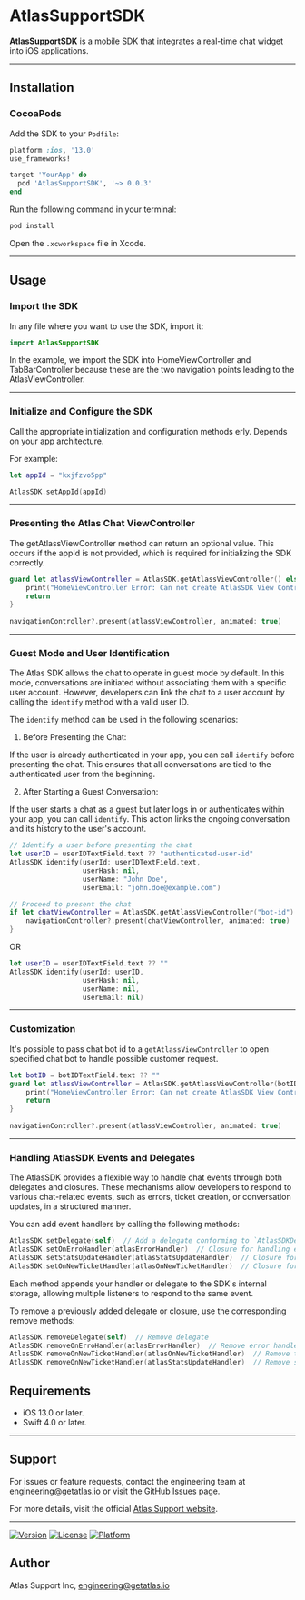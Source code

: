 # AtlasSupportSDK

**AtlasSupportSDK** is a mobile SDK that integrates a real-time chat widget into iOS applications. 

---

## Installation

### CocoaPods

Add the SDK to your `Podfile`:

```ruby
platform :ios, '13.0'
use_frameworks!

target 'YourApp' do
  pod 'AtlasSupportSDK', '~> 0.0.3'
end
```

Run the following command in your terminal:

```bash
pod install
```

Open the `.xcworkspace` file in Xcode.

---

## Usage

### Import the SDK

In any file where you want to use the SDK, import it:

```swift
import AtlasSupportSDK
```

In the example, we import the SDK into HomeViewController and TabBarController because these are the two navigation points leading to the AtlasViewController.

---

### Initialize and Configure the SDK

Call the appropriate initialization and configuration methods erly. Depends on your app architecture.

For example:

```swift
let appId = "kxjfzvo5pp"

AtlasSDK.setAppId(appId)
```

---

### Presenting the Atlas Chat ViewController

The getAtlassViewController method can return an optional value. This occurs if the appId is not provided, which is required for initializing the SDK correctly.

```swift
guard let atlassViewController = AtlasSDK.getAtlassViewController() else {
    print("HomeViewController Error: Can not create AtlasSDK View Controller")
    return
}
  
navigationController?.present(atlassViewController, animated: true)
```

---

### Guest Mode and User Identification 

The Atlas SDK allows the chat to operate in guest mode by default. In this mode, conversations are initiated without associating them with a specific user account. However, developers can link the chat to a user account by calling the `identify` method with a valid user ID.

The `identify` method can be used in the following scenarios:

1. Before Presenting the Chat:

If the user is already authenticated in your app, you can call `identify` before presenting the chat. This ensures that all conversations are tied to the authenticated user from the beginning.

2. After Starting a Guest Conversation:

If the user starts a chat as a guest but later logs in or authenticates within your app, you can call `identify`. This action links the ongoing conversation and its history to the user's account.

```swift
// Identify a user before presenting the chat
let userID = userIDTextField.text ?? "authenticated-user-id"
AtlasSDK.identify(userId: userIDTextField.text, 
                  userHash: nil, 
                  userName: "John Doe", 
                  userEmail: "john.doe@example.com")

// Proceed to present the chat
if let chatViewController = AtlasSDK.getAtlassViewController("bot-id") {
    navigationController?.present(chatViewController, animated: true)
}
```

OR

```swift
let userID = userIDTextField.text ?? ""
AtlasSDK.identify(userId: userID, 
                  userHash: nil, 
                  userName: nil, 
                  userEmail: nil)

```

---

### Customization 

It's possible to pass chat bot id to a `getAtlassViewController` to open specified chat bot to handle possible customer request.
```swift
let botID = botIDTextField.text ?? ""
guard let atlassViewController = AtlasSDK.getAtlassViewController(botID) else {
    print("HomeViewController Error: Can not create AtlasSDK View Controller")
    return
}
  
navigationController?.present(atlassViewController, animated: true)
```

---

### Handling AtlasSDK Events and Delegates

The AtlasSDK provides a flexible way to handle chat events through both delegates and closures. These mechanisms allow developers to respond to various chat-related events, such as errors, ticket creation, or conversation updates, in a structured manner.

You can add event handlers by calling the following methods:
```swift 
AtlasSDK.setDelegate(self)  // Add a delegate conforming to `AtlasSDKDelegate`
AtlasSDK.setOnErroHandler(atlasErrorHandler)  // Closure for handling errors
AtlasSDK.setStatsUpdateHandler(atlasStatsUpdateHandler)  // Closure for conversation stats updates
AtlasSDK.setOnNewTicketHandler(atlasOnNewTicketHandler)  // Closure for new ticket creation
```

Each method appends your handler or delegate to the SDK's internal storage, allowing multiple listeners to respond to the same event.

To remove a previously added delegate or closure, use the corresponding remove methods:
```swift
AtlasSDK.removeDelegate(self)  // Remove delegate
AtlasSDK.removeOnErroHandler(atlasErrorHandler)  // Remove error handler
AtlasSDK.removeOnNewTicketHandler(atlasOnNewTicketHandler)  // Remove ticket handler
AtlasSDK.removeOnNewTicketHandler(atlasStatsUpdateHandler)  // Remove stats update handler
```


## Requirements

- iOS 13.0 or later.
- Swift 4.0 or later.

---

## Support

For issues or feature requests, contact the engineering team at [engineering@getatlas.io](mailto:engineering@getatlas.io) or visit the [GitHub Issues](https://github.com/atlas-support-inc/mobile-sdk-ios/issues) page.

For more details, visit the official [Atlas Support website](https://atlas.so).

---

[![Version](https://img.shields.io/cocoapods/v/AtlasSupportSDK.svg?style=flat)](https://cocoapods.org/pods/AtlasSupportSDK)
[![License](https://img.shields.io/cocoapods/l/AtlasSupportSDK.svg?style=flat)](https://cocoapods.org/pods/AtlasSupportSDK)
[![Platform](https://img.shields.io/cocoapods/p/AtlasSupportSDK.svg?style=flat)](https://cocoapods.org/pods/AtlasSupportSDK)

## Author

Atlas Support Inc, engineering@getatlas.io
